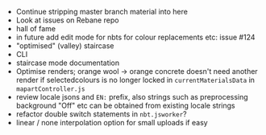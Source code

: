 - Continue stripping master branch material into here
- Look at issues on Rebane repo
- hall of fame
- in future add edit mode for nbts for colour replacements etc: issue #124
- "optimised" (valley) staircase
- CLI
- staircase mode documentation
- Optimise renders; orange wool -> orange concrete doesn't need another render if selectedcolours is no longer locked in `currentMaterialsData` in `mapartController.js`
- review locale jsons and `EN:` prefix, also strings such as preprocessing background "Off" etc can be obtained from existing locale strings
- refactor double switch statements in `nbt.jsworker`?
- linear / none interpolation option for small uploads if easy
